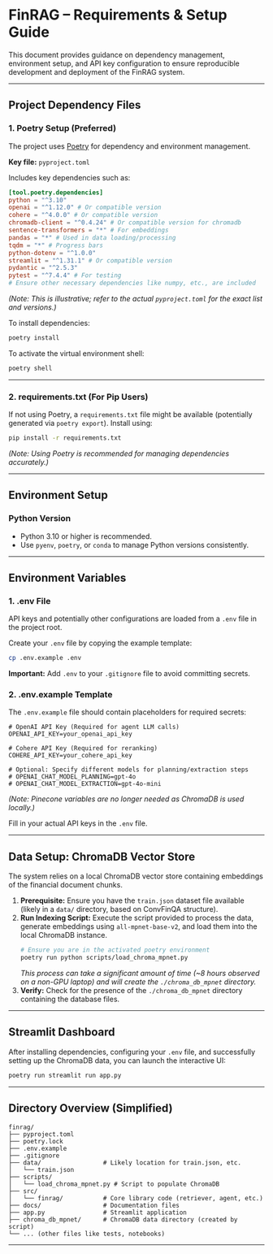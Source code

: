# FinRAG – Requirements & Setup Guide

This document provides guidance on dependency management, environment setup, and API key configuration to ensure reproducible development and deployment of the FinRAG system.

---

## Project Dependency Files

### 1. Poetry Setup (Preferred)

The project uses [Poetry](https://python-poetry.org/) for dependency and environment management.

**Key file:** `pyproject.toml`

Includes key dependencies such as:

```toml
[tool.poetry.dependencies]
python = "^3.10"
openai = "^1.12.0" # Or compatible version
cohere = "^4.0.0" # Or compatible version
chromadb-client = "^0.4.24" # Or compatible version for chromadb
sentence-transformers = "*" # For embeddings
pandas = "*" # Used in data loading/processing
tqdm = "*" # Progress bars
python-dotenv = "^1.0.0"
streamlit = "^1.31.1" # Or compatible version
pydantic = "^2.5.3"
pytest = "^7.4.4" # For testing
# Ensure other necessary dependencies like numpy, etc., are included
```
*(Note: This is illustrative; refer to the actual `pyproject.toml` for the exact list and versions.)*

To install dependencies:

```bash
poetry install
```

To activate the virtual environment shell:

```bash
poetry shell
```

---

### 2. requirements.txt (For Pip Users)

If not using Poetry, a `requirements.txt` file might be available (potentially generated via `poetry export`). Install using:

```bash
pip install -r requirements.txt
```
*(Note: Using Poetry is recommended for managing dependencies accurately.)*

---

## Environment Setup

### Python Version

- Python 3.10 or higher is recommended.
- Use `pyenv`, `poetry`, or `conda` to manage Python versions consistently.

---

## Environment Variables

### 1. .env File

API keys and potentially other configurations are loaded from a `.env` file in the project root.

Create your `.env` file by copying the example template:

```bash
cp .env.example .env
```

**Important:** Add `.env` to your `.gitignore` file to avoid committing secrets.

### 2. .env.example Template

The `.env.example` file should contain placeholders for required secrets:

```env
# OpenAI API Key (Required for agent LLM calls)
OPENAI_API_KEY=your_openai_api_key

# Cohere API Key (Required for reranking)
COHERE_API_KEY=your_cohere_api_key

# Optional: Specify different models for planning/extraction steps
# OPENAI_CHAT_MODEL_PLANNING=gpt-4o 
# OPENAI_CHAT_MODEL_EXTRACTION=gpt-4o-mini
```
*(Note: Pinecone variables are no longer needed as ChromaDB is used locally.)*

Fill in your actual API keys in the `.env` file.

---

## Data Setup: ChromaDB Vector Store

The system relies on a local ChromaDB vector store containing embeddings of the financial document chunks.

1.  **Prerequisite:** Ensure you have the `train.json` dataset file available (likely in a `data/` directory, based on ConvFinQA structure).
2.  **Run Indexing Script:** Execute the script provided to process the data, generate embeddings using `all-mpnet-base-v2`, and load them into the local ChromaDB instance.
    ```bash
    # Ensure you are in the activated poetry environment
    poetry run python scripts/load_chroma_mpnet.py 
    ```
    *This process can take a significant amount of time (~8 hours observed on a non-GPU laptop) and will create the `./chroma_db_mpnet` directory.* 
3.  **Verify:** Check for the presence of the `./chroma_db_mpnet` directory containing the database files.

---

## Streamlit Dashboard

After installing dependencies, configuring your `.env` file, and successfully setting up the ChromaDB data, you can launch the interactive UI:

```bash
poetry run streamlit run app.py
```

---

## Directory Overview (Simplified)

```
finrag/
├── pyproject.toml
├── poetry.lock
├── .env.example
├── .gitignore
├── data/                 # Likely location for train.json, etc.
│   └── train.json
├── scripts/
│   └── load_chroma_mpnet.py # Script to populate ChromaDB
├── src/
│   └── finrag/           # Core library code (retriever, agent, etc.)
├── docs/                 # Documentation files
├── app.py                # Streamlit application
├── chroma_db_mpnet/      # ChromaDB data directory (created by script)
└── ... (other files like tests, notebooks)
```

---
